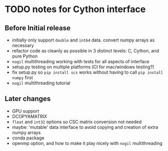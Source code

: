 # TODO notes for Cython interface

## Before Initial release
- initially only support `double` and `int64` data. convert numpy arrays as necessary
- refactor code as cleanly as possible in 3 distinct levels: C, Cython, and pure Python
- `nogil` multithreading working with tests for all aspects of interface 
- setup.py testing on multiple platforms (CI for mac/windows testing?)
- fix setup.py so `pip install scs` works without having to call `pip install numpy` first
- `nogil` multithreading tutorial

## Later changes
- GPU support
- DCOPYAMATRIX
- `float` and `int32` options so CSC matrix conversion not needed
- maybe: 'mutable' data interface to avoid copying and creation of extra numpy arrays
- conda package
- openmp option, and how to make it play nicely with `nogil` multithreading